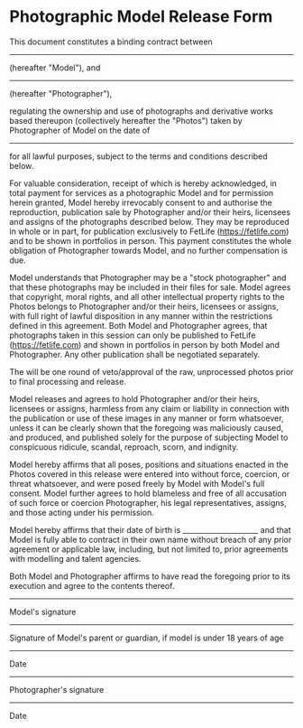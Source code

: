 # Photographic Model Release Form

This document constitutes a binding contract between
_________________________________
(hereafter "Model"), and
_________________________________
(hereafter "Photographer"),

regulating the ownership and use of photographs and derivative works based thereupon (collectively hereafter the "Photos") taken by Photographer of Model on the date of
_________________________________
for all lawful purposes, subject to the terms and conditions described below.

For valuable consideration, receipt of which is hereby acknowledged, in total payment for services as a photographic Model and for permission herein granted, Model hereby irrevocably consent to and authorise the reproduction, publication sale by Photographer and/or their heirs, licensees and assigns of the photographs described below. They may be reproduced in whole or in part, for publication exclusively to FetLife (https://fetlife.com) and to be shown in portfolios in person. This payment constitutes the whole obligation of Photographer towards Model, and no further compensation is due.

Model understands that Photographer may be a "stock photographer" and that these photographs may be included in their files for sale. Model agrees that copyright, moral rights, and all other intellectual property rights to the Photos belongs to Photographer and/or their heirs, licensees or assigns, with full right of lawful disposition in any manner within the restrictions defined in this agreement. Both Model and Photographer agrees, that photographs taken in this session can only be published to FetLife (https://fetlife.com) and shown in portfolios in person by both Model and Photographer. Any other publication shall be negotiated separately.

The will be one round of veto/approval of the raw, unprocessed photos prior to final processing and release.

Model releases and agrees to hold Photographer and/or their heirs, licensees or assigns, harmless from any claim or liability in connection with the publication or use of these images in any manner or form whatsoever, unless it can be clearly shown that the foregoing was maliciously caused, and produced, and published solely for the purpose of subjecting Model to conspicuous ridicule, scandal, reproach, scorn, and indignity.

Model hereby affirms that all poses, positions and situations enacted in the Photos covered in this release were entered into without force, coercion, or threat whatsoever, and were posed freely by Model with Model's full consent. Model further agrees to hold blameless and free of all accusation of such force or coercion Photographer, his legal representatives, assigns, and those acting under his permission.

Model hereby affirms that their date of birth is _____________________ and that Model is fully able to contract in their own name without breach of any prior agreement or applicable law, including, but not limited to, prior agreements with modelling and talent agencies.

Both Model and Photographer affirms to have read the foregoing prior to its execution and agree to the contents thereof.


_________________________________
Model's signature

_________________________________
Signature of Model's parent or guardian,
if model is under 18 years of age

___________
Date

_________________________________
Photographer's signature

___________
Date


